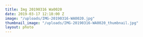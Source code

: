 ```yaml
---
title: Img 20190316 Wa0020
date: 2019-03-17 12:18:00 Z
image: "/uploads/IMG-20190316-WA0020.jpg"
thumbnail_image: "/uploads/IMG-20190316-WA0020_thumbnail.jpg"
layout: photo
---
```


